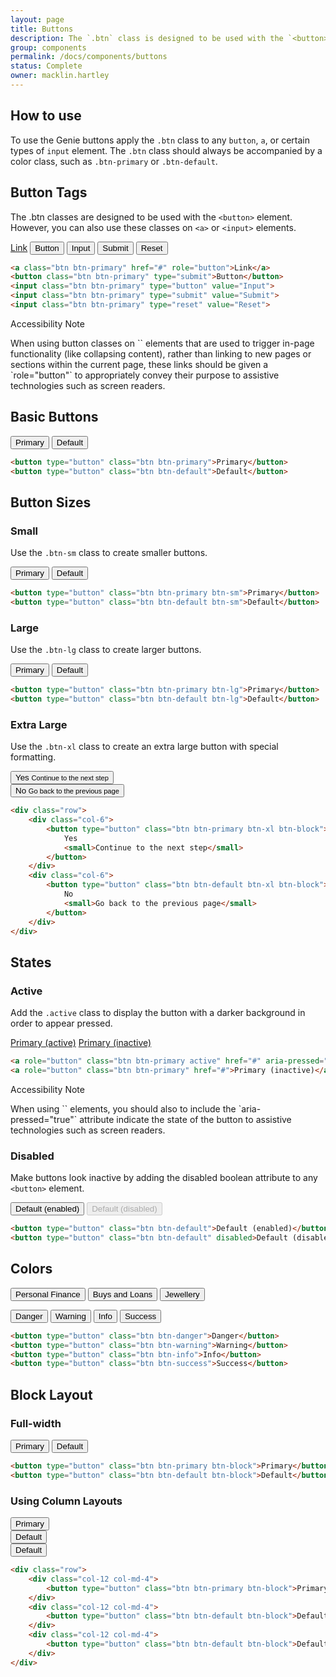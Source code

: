```yaml
---
layout: page
title: Buttons
description: The `.btn` class is designed to be used with the `<button>` element. However, you can also use these classes on `<a>` or `<input>` elements (though some browsers may apply a slightly different rendering).
group: components
permalink: /docs/components/buttons
status: Complete
owner: macklin.hartley
---
```


## How to use

To use the Genie buttons apply the `.btn` class to any `button`, `a`, or certain types of `input` element. The `.btn` class should always be accompanied by a color class, such as `.btn-primary` or `.btn-default`.

## Button Tags

The .btn classes are designed to be used with the `<button>` element. However, you can also use these classes on `<a>` or `<input>` elements.

<p>
    <a class="btn btn-primary" href="#" role="button">Link</a>
    <button class="btn btn-primary" type="submit">Button</button>
    <input class="btn btn-primary" type="button" value="Input">
    <input class="btn btn-primary" type="submit" value="Submit">
    <input class="btn btn-primary" type="reset" value="Reset">
</p>

```html
<a class="btn btn-primary" href="#" role="button">Link</a>
<button class="btn btn-primary" type="submit">Button</button>
<input class="btn btn-primary" type="button" value="Input">
<input class="btn btn-primary" type="submit" value="Submit">
<input class="btn btn-primary" type="reset" value="Reset">
```

<div class="callout callout-warning">
    <div class="callout-heading">Accessibility Note</div>
    <p markdown="1">
        When using button classes on `<a>` elements that are used to trigger in-page functionality (like collapsing content), rather than linking to new pages or sections within the current page, these links should be given a `role="button"` to appropriately convey their purpose to assistive technologies such as screen readers.
    </p>
</div>

## Basic Buttons

<button type="button" class="btn btn-primary">Primary</button>
<button type="button" class="btn btn-default">Default</button>

```html
<button type="button" class="btn btn-primary">Primary</button>
<button type="button" class="btn btn-default">Default</button>
```

## Button Sizes

### Small

Use the `.btn-sm` class to create smaller buttons.

<button type="button" class="btn btn-primary btn-sm">Primary</button>
<button type="button" class="btn btn-default btn-sm">Default</button>

```html
<button type="button" class="btn btn-primary btn-sm">Primary</button>
<button type="button" class="btn btn-default btn-sm">Default</button>
```

### Large

Use the `.btn-lg` class to create larger buttons.

<button type="button" class="btn btn-primary btn-lg">Primary</button>
<button type="button" class="btn btn-default btn-lg">Default</button>

```html
<button type="button" class="btn btn-primary btn-lg">Primary</button>
<button type="button" class="btn btn-default btn-lg">Default</button>
```

### Extra Large

Use the `.btn-xl` class to create an extra large button with special formatting.

<p>
    <div class="row">
        <div class="col-6">
            <button type="button" class="btn btn-primary btn-xl btn-block">
                Yes
                <small>Continue to the next step</small>
            </button>
        </div>
        <div class="col-6">
            <button type="button" class="btn btn-default btn-xl btn-block">
                No
                <small>Go back to the previous page</small>
            </button>
        </div>
    </div>
</p>

```html
<div class="row">
    <div class="col-6">
        <button type="button" class="btn btn-primary btn-xl btn-block">
            Yes
            <small>Continue to the next step</small>
        </button>
    </div>
    <div class="col-6">
        <button type="button" class="btn btn-default btn-xl btn-block">
            No
            <small>Go back to the previous page</small>
        </button>
    </div>
</div>
```

## States

### Active

Add the `.active` class to display the button with a darker background in order to appear pressed.

<p>
    <a role="button" class="btn btn-primary active" href="#" aria-pressed="true">Primary (active)</a>
    <a role="button" class="btn btn-primary" href="#">Primary (inactive)</a>
</p>

```html
<a role="button" class="btn btn-primary active" href="#" aria-pressed="true">Primary (active)</a>
<a role="button" class="btn btn-primary" href="#">Primary (inactive)</a>
```

<div class="callout callout-warning">
    <div class="callout-heading">Accessibility Note</div>
    <p markdown="1">
        When using `<a>` elements, you should also to include the `aria-pressed="true"` attribute indicate the state of the button to assistive technologies such as screen readers.
    </p>
</div>

### Disabled

Make buttons look inactive by adding the disabled boolean attribute to any `<button>` element.

<p>
    <button type="button" class="btn btn-default">Default (enabled)</button>
    <button type="button" class="btn btn-default" disabled>Default (disabled)</button>
</p>

```html
<button type="button" class="btn btn-default">Default (enabled)</button>
<button type="button" class="btn btn-default" disabled>Default (disabled)</button>
```

## Colors

<button type="button" class="btn btn-finance">Personal Finance</button>
<button type="button" class="btn btn-buysandloans">Buys and Loans</button>
<button type="button" class="btn btn-jewellery">Jewellery</button>

<button type="button" class="btn btn-danger">Danger</button>
<button type="button" class="btn btn-warning">Warning</button>
<button type="button" class="btn btn-info">Info</button>
<button type="button" class="btn btn-success">Success</button>

```html
<button type="button" class="btn btn-danger">Danger</button>
<button type="button" class="btn btn-warning">Warning</button>
<button type="button" class="btn btn-info">Info</button>
<button type="button" class="btn btn-success">Success</button>
```

## Block Layout

### Full-width

<button type="button" class="btn btn-primary btn-block">Primary</button>
<button type="button" class="btn btn-default btn-block">Default</button>

```html
<button type="button" class="btn btn-primary btn-block">Primary</button>
<button type="button" class="btn btn-default btn-block">Default</button>
```

### Using Column Layouts

<p>
    <div class="row">
        <div class="col-12 col-md-4">
            <button type="button" class="btn btn-primary btn-block">Primary</button>
        </div>
        <div class="col-12 col-md-4">
            <button type="button" class="btn btn-default btn-block">Default</button>
        </div>
        <div class="col-12 col-md-4">
            <button type="button" class="btn btn-default btn-block">Default</button>
        </div>
    </div>
</p>

```html
<div class="row">
    <div class="col-12 col-md-4">
        <button type="button" class="btn btn-primary btn-block">Primary</button>
    </div>
    <div class="col-12 col-md-4">
        <button type="button" class="btn btn-default btn-block">Default</button>
    </div>
    <div class="col-12 col-md-4">
        <button type="button" class="btn btn-default btn-block">Default</button>
    </div>
</div>
```